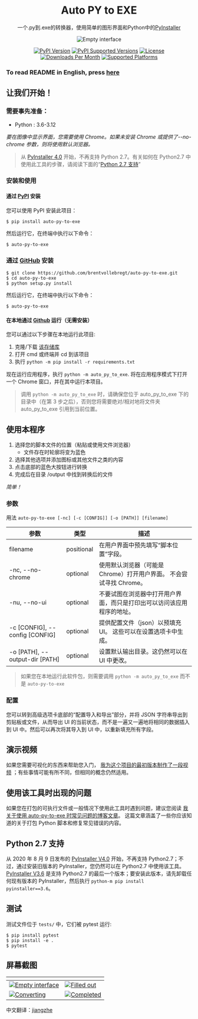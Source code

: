 <h1 align="center">Auto PY to EXE</h1>
<p align="center">一个.py到.exe的转换器，使用简单的图形界面和Python中的<a href="https://www.pyinstaller.org/">PyInstaller</a></p>

<p align="center">
    <img src="https://nitratine.net/posts/auto-py-to-exe/feature.png" alt="Empty interface">
</p>

<p align="center">
    <a href="https://pypi.org/project/auto-py-to-exe/"><img src="https://img.shields.io/pypi/v/auto-py-to-exe.svg" alt="PyPI Version"></a>
    <a href="https://pypi.org/project/auto-py-to-exe/"><img src="https://img.shields.io/pypi/pyversions/auto-py-to-exe.svg" alt="PyPI Supported Versions"></a>
    <a href="https://pypi.org/project/auto-py-to-exe/"><img src="https://img.shields.io/pypi/l/auto-py-to-exe.svg" alt="License"></a>
    <a href="https://pepy.tech/project/auto-py-to-exe"><img src="https://static.pepy.tech/badge/auto-py-to-exe/month" alt="Downloads Per Month"></a>
    <a href="https://pyinstaller.readthedocs.io/en/stable/requirements.html"><img src="https://img.shields.io/badge/platform-windows%20%7C%20linux%20%7C%20macos-lightgrey" alt="Supported Platforms"></a>
</p>

### To read README in English, press [here](./README.md)

## 让我们开始！

### 需要事先准备：

- Python : 3.6-3.12

_要在图像中显示界面，您需要使用 Chrome。如果未安装 Chrome 或提供了--no-chrome 参数，则将使用默认浏览器。_

> 从 [PyInstaller 4.0](https://github.com/pyinstaller/pyinstaller/releases/tag/v4.0) 开始，不再支持 Python 2.7。有关如何在 Python2.7 中使用此工具的步骤，请阅读下面的“[Python 2.7 支持](#python-27-支持)”

### 安装和使用

#### 通过 [PyPI](https://pypi.org/project/auto-py-to-exe/) 安装

您可以使用 PyPI 安装此项目：

```
$ pip install auto-py-to-exe
```

然后运行它，在终端中执行以下命令：

```
$ auto-py-to-exe
```

### 通过 [GitHub](https://github.com/brentvollebregt/auto-py-to-exe) 安装

```
$ git clone https://github.com/brentvollebregt/auto-py-to-exe.git
$ cd auto-py-to-exe
$ python setup.py install
```

然后运行它，在终端中执行以下命令：

```
$ auto-py-to-exe
```

#### 在本地通过 [Github](https://github.com/brentvollebregt/auto-py-to-exe) 运行（无需安装）

您可以通过以下步骤在本地运行此项目:

1. 克隆/下载 [该存储库](https://github.com/brentvollebregt/auto-py-to-exe)
2. 打开 cmd 或终端并 cd 到该项目
3. 执行 `python -m pip install -r requirements.txt`

现在运行应用程序，执行 `python -m auto_py_to_exe`. 将在应用程序模式下打开一个 Chrome 窗口，并在其中运行本项目。

> 调用 `python -m auto_py_to_exe` 时，请确保您位于 auto_py_to_exe 下的目录中（在第 3 步之后），否则您将需要绝对/相对地将文件夹 auto_py_to_exe 引用到当前位置。

## 使用本程序

1. 选择您的脚本文件的位置（粘贴或使用文件浏览器）
   - 文件存在时轮廓将变为蓝色
2. 选择其他选项并添加图标或其他文件之类的内容
3. 点击底部的蓝色大按钮进行转换
4. 完成后在目录 /output 中找到转换后的文件

_简单！_

### 参数

用法 `auto-py-to-exe [-nc] [-c [CONFIG]] [-o [PATH]] [filename]`

| 参数                           | 类型       | 描述                                                                   |
| ------------------------------ | ---------- | ---------------------------------------------------------------------- |
| filename                       | positional | 在用户界面中预先填写“脚本位置”字段。                                   |
| -nc, --no-chrome               | optional   | 使用默认浏览器（可能是 Chrome）打开用户界面。 不会尝试寻找 Chrome。    |
| -nu, --no-ui                   | optional   | 不要试图在浏览器中打开用户界面，而只是打印出可以访问该应用程序的地址。 |
| -c [CONFIG], --config [CONFIG] | optional   | 提供配置文件（json）以预填充 UI。 这些可以在设置选项卡中生成。         |
| -o [PATH], --output-dir [PATH] | optional   | 设置默认输出目录。这仍然可以在 UI 中更改。                             |

> 如果您在本地运行此软件包，则需要调用 `python -m auto_py_to_exe` 而不是 `auto-py-to-exe`

### 配置

您可以转到高级选项卡底部的“配置导入和导出”部分，并将 JSON 字符串导出到剪贴板或文件，从而导出 UI 的当前状态，而不是一遍又一遍地将相同的数据插入到 UI 中。然后可以再次将其导入到 UI 中，以重新填充所有字段。

## 演示视频

如果您需要可视化的东西来帮助您入门， [我为这个项目的最初版本制作了一段视频](https://youtu.be/OZSZHmWSOeM) ；有些事情可能有所不同，但相同的概念仍然适用。

## 使用该工具时出现的问题

如果您在打包的可执行文件或一般情况下使用此工具时遇到问题，建议您阅读 [我关于使用 auto-py-to-exe 时常见问题的博客文章](https://nitratine.net/blog/post/issues-when-using-auto-py-to-exe/?utm_source=auto_py_to_exe&utm_medium=readme_link&utm_campaign=auto_py_to_exe_help)。 这篇文章涵盖了一些你应该知道的关于打包 Python 脚本和修复常见错误的内容。

## Python 2.7 支持

从 2020 年 8 月 9 日发布的 [PyInstaller V4.0](https://github.com/pyinstaller/pyinstaller/releases/tag/v3.6) 开始，不再支持 Python2.7；不过，通过安装旧版本的 PyInstaller，您仍然可以在 Python2.7 中使用该工具。
[PyInstaller V3.6](https://github.com/pyinstaller/pyinstaller/releases/tag/v3.6) 是支持 Python2.7 的最后一个版本；要安装此版本，请先卸载任何现有版本的 PyInstaller，然后执行 `python-m pip install pyinstaller==3.6`。

## 测试

测试文件位于 `tests/` 中，它们被 pytest 运行:

```
$ pip install pytest
$ pip install -e .
$ pytest
```

## 屏幕截图

| <!-- -->                                                                                                                                             | <!-- -->                                                                                                                              |
| ---------------------------------------------------------------------------------------------------------------------------------------------------- | ------------------------------------------------------------------------------------------------------------------------------------- |
| [![Empty interface](https://nitratine.net/posts/auto-py-to-exe/empty-interface.png)](https://nitratine.net/posts/auto-py-to-exe/empty-interface.png) | [![Filled out](https://nitratine.net/posts/auto-py-to-exe/filled-out.png)](https://nitratine.net/posts/auto-py-to-exe/filled-out.png) |
| [![Converting](https://nitratine.net/posts/auto-py-to-exe/converting.png)](https://nitratine.net/posts/auto-py-to-exe/converting.png)                | [![Completed](https://nitratine.net/posts/auto-py-to-exe/completed.png)](https://nitratine.net/posts/auto-py-to-exe/completed.png)    |

中文翻译：[jiangzhe](https://github.com/jiangzhe11)
